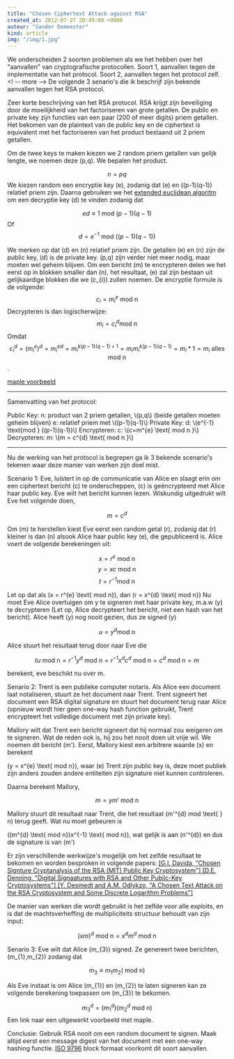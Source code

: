```yaml
---
title: "Chosen Ciphertext Attack against RSA"
created_at: 2012-07-27 20:49:00 +0000
auteur: "Sander Demeester"
kind: article
img: "/img/1.jpg"
---
```

We onderscheiden 2 soorten problemen als we het hebben over het "aanvallen" van cryptografische protocollen. 
Soort 1, aanvallen tegen de implementatie van het protocol. 
Soort 2, aanvallen tegen het protocol zelf. 
<! -- more -->
De volgende 3 senario's die ik beschrijf zijn bekende aanvallen tegen het RSA protocol.

Zeer korte beschrijving van het RSA protocol.
RSA krijgt zijn beveiliging door de moeilijkheid van het factoriseren van grote getallen. De public en private key zijn functies van een paar (200 of meer digits) priem getallen. Het bekomen van de plaintext van de public key en de ciphertext is equivalent met het factoriseren van het product bestaand uit 2 priem getallen.

Om de twee keys te maken kiezen we 2 random priem getallen van gelijk lengte, we noemen deze \(p,q\). We bepalen het product.

$$n = pq$$
We kiezen random een encryptie key \(e\), zodanig dat \(e\) en \((p-1)(q-1)\) relatief priem zijn. 
Daarna gebruiken we het <a href="http://en.wikipedia.org/wiki/Extended_Euclidean_algorithm">extended euclidean algoritm</a> om een decryptie key \(d\) te vinden zodanig dat

$$ed \equiv 1 \text{ mod } (p-1)(q-1)$$
Of
$$d = e^{-1} \text{ mod } ((p-1)(q-1))$$

We merken op dat \(d\) en \(n\) relatief priem zijn.  De getallen \(e\) en \(n\) zijn de public key, \(d\) is de private key. \(p,q\) zijn verder niet meer nodig, maar moeten wel geheim blijven.
Om een bericht \(m\) te encrypteren delen we het eerst op in blokken smaller dan \(n\), het resultaat, \(e\) zal zijn bestaan uit gelijkaardige blokken die we \(c_{i}\) zullen noemen.
De encryptie formule is de volgende:
$$c_{i} = m_{i}^{e} \text{ mod n }$$
Decrypteren is dan logischerwijze:
$$m_{i} = c_{i}^{d} \text{mod n}$$
Omdat
$$c_{i}^{d}=(m_{i}^{e})^{d} = m_{i}^{ed}=m_{i}^{k(p-1)(q-1)+1} = m_{i}m_{i}^{k(p-1)(q-1)} = m_{i}*1=m_{i} \text{ alles mod n}$$.

<a href="http://sanderdemeester.be/maple/RSA-example.mw">maple voorbeeld</a>

<hr>
Samenvatting van het protocol:
<p>
Public Key:
n: product van 2 priem getallen, \(p,q\) (beide getallen moeten geheim blijven)
e: relatief priem met \((p-1)(q-1)\)
Private Key:
d: \(e^{-1} \text{mod } ((p-1)(q-1))\)
Encrypteren:
c: \(c=m^{e} \text{ mod n }\)
Decrypteren:
m: \(m = c^{d} \text{ mod n }\)
<hr>

Nu de werking van het protocol is begrepen ga ik 3 bekende scenario's tekenen waar deze manier van werken zijn doel mist. 

Scenario 1: 
Eve, luistert in op de communicatie van Alice en slaagt erin om een ciphertext bericht \(c\) te onderscheppen, \(c\) is geëncrypteerd met Alice haar public key. Eve wilt het bericht kunnen lezen. 
Wiskundig uitgedrukt wilt Eve het volgende doen,

$$m = c^{d}$$

Om \(m\) te herstellen kiest Eve eerst een random getal \(r\), zodanig dat \(r\) kleiner is dan \(n\) alsook Alice haar public key \(e\), die gepubliceerd is.
Alice voert de volgende berekeningen uit:

$$x = r^{e} \text{ mod n}$$
$$y = xc \text{ mod n}$$
$$t = r^{-1} \text{mod n}$$

Let op dat als \(x = r^{e} \text{ mod n}\), dan \(r = x^{d} \text{ mod n}\)
Nu moet Eve Alice overtuigen om y te signeren met haar private key, m.a.w \(y\) te decrypteren (Let op, Alice decrypteert het bericht, niet een hash van het bericht). Alice heeft \(y\) nog nooit gezien, dus ze signed \(y\)

$$u = y^{d} \text{mod n}$$

Alice stuurt het resultaat terug door naar Eve die 

$$tu \text{ mod n}  = r^{-1}y^{d} \text{ mod n} = r^{-1}x^{d}c^{d} \text{ mod n} = c^{d} \text{ mod n} = m$$

berekent, eve beschikt nu over m.

Senario 2:
Trent is een publieke computer notaris. Als Alice een document laat notaliseren, stuurt ze het document naar Trent. Trent signeert het document een RSA digital signature en stuurt het 
document terug naar Alice (opnieuw wordt hier geen one-way hash function gebruikt, Trent encrypteert het volledige document met zijn private key).

Mallory wilt dat Trent een bericht signeert dat hij normaal zou weigeren om te signeren. Wat de reden ook is, hij zou het nooit doen uit vrije wil. We noemen dit bericht \(m'\).
Eerst, Mallory kiest een arbitrere waarde \(x\) en berekent 

\(y = x^{e} \text{ mod n}\), waar \(e\) Trent zijn public key is, deze moet publiek zijn anders zouden andere entiteiten zijn signature niet kunnen controleren.

Daarna berekent Mallory,

$$m = ym' \text{ mod n}$$

Mallory stuurt dit resultaat naar Trent, die het resultaat \(m'^{d} mod \text{ } n\) terug geeft. Wat nu moet gebeuren is

\((m^{d} \text{ mod n})x^{-1} \text{ mod n}\), wat gelijk is aan \(n'^{d}\) en dus de signature is van \(m'\)

Er zijn verschillende werkwijze's mogelijk om het zelfde resultaat te bekomen en worden besproken in volgende papers: 
<a href="http://www.dtc.umn.edu/~odlyzko/doc/arch/rsa.attack.pdf">[G.I. Davida, "Chosen Signture Cryptanalysis of the RSA (MIT) Public Key Cryptosystem"] </a>
<a href="faculty.nps.edu/dedennin/publications/digitalsigsrsa.pdf">[D.E. Denning, "Digital Signaatures with RSA and Other Pubilc-Key Cryptosystems"] </a>
<a href="http://wenku.baidu.com/view/78bfd93767ec102de2bd89e3.html">[Y. Desmedt and A.M. Odlykzo, "A Chosen Text Attack on the RSA Cryptosystem and Some Discrete Logarithm Problems"] </a>

De manier van werken die wordt gebruikt is het zelfde voor alle exploits, en is dat de machtsverheffing de multipliciteits structuur behoudt van zijn input:

$$(xm)^{d} \text{ mod n} = x^{d}m^{d} \text{ mod n}$$

Senario 3:
Eve wilt dat Alice \(m_{3}\) signed. Ze genereert twee berichten, \(m_{1},m_{2}\) zodanig dat

$$m_{3} \equiv m_{1}m_{2} (\text{ mod n})$$

Als Eve instaat is om Alice \(m_{1}\) en \(m_{2}\) te laten signeren kan ze volgende berekening toepassen om \(m_{3}\) te bekomen.

$$m_{3}^{d} = (m_{1}^{d})(m_{2}^{d} \text{ mod n})$$
Een link naar een uitgewerkt voorbeeld met maple.

Conclusie: 
Gebruik RSA nooit om een random document te signen.
Maak altijd eerst een message digest van het document met een one-way hashing functie. <a href="http://www.iso.org/iso/iso_catalogue/catalogue_tc/catalogue_detail.htm?csnumber=35455">ISO 9796</a> block formaat voorkomt dit soort aanvallen.